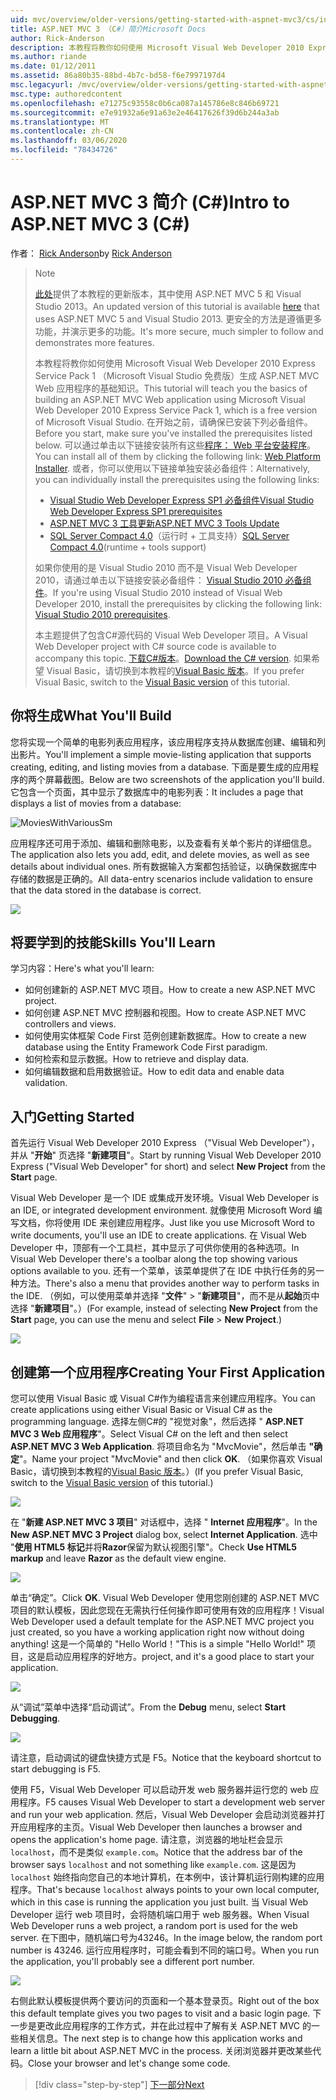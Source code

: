 ```yaml
---
uid: mvc/overview/older-versions/getting-started-with-aspnet-mvc3/cs/intro-to-aspnet-mvc-3
title: ASP.NET MVC 3 （C#）简介Microsoft Docs
author: Rick-Anderson
description: 本教程将教你如何使用 Microsoft Visual Web Developer 2010 Express Service Pack 1 构建 ASP.NET MVC Web 应用程序的基础知识 。
ms.author: riande
ms.date: 01/12/2011
ms.assetid: 86a80b35-88bd-4b7c-bd58-f6e7997197d4
msc.legacyurl: /mvc/overview/older-versions/getting-started-with-aspnet-mvc3/cs/intro-to-aspnet-mvc-3
msc.type: authoredcontent
ms.openlocfilehash: e71275c93558c0b6ca087a145786e8c846b69721
ms.sourcegitcommit: e7e91932a6e91a63e2e46417626f39d6b244a3ab
ms.translationtype: MT
ms.contentlocale: zh-CN
ms.lasthandoff: 03/06/2020
ms.locfileid: "78434726"
---
```

# <a name="intro-to-aspnet-mvc-3-c"></a><span data-ttu-id="1eacd-103">ASP.NET MVC 3 简介 (C#)</span><span class="sxs-lookup"><span data-stu-id="1eacd-103">Intro to ASP.NET MVC 3 (C#)</span></span>

<span data-ttu-id="1eacd-104">作者： [Rick Anderson](https://twitter.com/RickAndMSFT)</span><span class="sxs-lookup"><span data-stu-id="1eacd-104">by [Rick Anderson](https://twitter.com/RickAndMSFT)</span></span>

> > [!NOTE]
> > <span data-ttu-id="1eacd-105">[此处](../../../getting-started/introduction/getting-started.md)提供了本教程的更新版本，其中使用 ASP.NET MVC 5 和 Visual Studio 2013。</span><span class="sxs-lookup"><span data-stu-id="1eacd-105">An updated version of this tutorial is available [here](../../../getting-started/introduction/getting-started.md) that uses ASP.NET MVC 5 and Visual Studio 2013.</span></span> <span data-ttu-id="1eacd-106">更安全的方法是遵循更多功能，并演示更多的功能。</span><span class="sxs-lookup"><span data-stu-id="1eacd-106">It's more secure, much simpler to follow and demonstrates more features.</span></span>
> 
> 
> <span data-ttu-id="1eacd-107">本教程将教你如何使用 Microsoft Visual Web Developer 2010 Express Service Pack 1 （Microsoft Visual Studio 免费版）生成 ASP.NET MVC Web 应用程序的基础知识。</span><span class="sxs-lookup"><span data-stu-id="1eacd-107">This tutorial will teach you the basics of building an ASP.NET MVC Web application using Microsoft Visual Web Developer 2010 Express Service Pack 1, which is a free version of Microsoft Visual Studio.</span></span> <span data-ttu-id="1eacd-108">在开始之前，请确保已安装下列必备组件。</span><span class="sxs-lookup"><span data-stu-id="1eacd-108">Before you start, make sure you've installed the prerequisites listed below.</span></span> <span data-ttu-id="1eacd-109">可以通过单击以下链接安装所有这些[程序： Web 平台安装程序](https://www.microsoft.com/web/gallery/install.aspx?appid=VWD2010SP1Pack)。</span><span class="sxs-lookup"><span data-stu-id="1eacd-109">You can install all of them by clicking the following link: [Web Platform Installer](https://www.microsoft.com/web/gallery/install.aspx?appid=VWD2010SP1Pack).</span></span> <span data-ttu-id="1eacd-110">或者，你可以使用以下链接单独安装必备组件：</span><span class="sxs-lookup"><span data-stu-id="1eacd-110">Alternatively, you can individually install the prerequisites using the following links:</span></span>
> 
> - [<span data-ttu-id="1eacd-111">Visual Studio Web Developer Express SP1 必备组件</span><span class="sxs-lookup"><span data-stu-id="1eacd-111">Visual Studio Web Developer Express SP1 prerequisites</span></span>](https://www.microsoft.com/web/gallery/install.aspx?appid=VWD2010SP1Pack)
> - [<span data-ttu-id="1eacd-112">ASP.NET MVC 3 工具更新</span><span class="sxs-lookup"><span data-stu-id="1eacd-112">ASP.NET MVC 3 Tools Update</span></span>](https://www.microsoft.com/web/gallery/install.aspx?appsxml=&amp;appid=MVC3)
> - <span data-ttu-id="1eacd-113">[SQL Server Compact 4.0](https://www.microsoft.com/web/gallery/install.aspx?appid=SQLCE;SQLCEVSTools_4_0)（运行时 + 工具支持）</span><span class="sxs-lookup"><span data-stu-id="1eacd-113">[SQL Server Compact 4.0](https://www.microsoft.com/web/gallery/install.aspx?appid=SQLCE;SQLCEVSTools_4_0)(runtime + tools support)</span></span>
> 
> <span data-ttu-id="1eacd-114">如果你使用的是 Visual Studio 2010 而不是 Visual Web Developer 2010，请通过单击以下链接安装必备组件： [Visual Studio 2010 必备组件](https://www.microsoft.com/web/gallery/install.aspx?appsxml=&amp;appid=VS2010SP1Pack)。</span><span class="sxs-lookup"><span data-stu-id="1eacd-114">If you're using Visual Studio 2010 instead of Visual Web Developer 2010, install the prerequisites by clicking the following link: [Visual Studio 2010 prerequisites](https://www.microsoft.com/web/gallery/install.aspx?appsxml=&amp;appid=VS2010SP1Pack).</span></span>
> 
> <span data-ttu-id="1eacd-115">本主题提供了包含C#源代码的 Visual Web Developer 项目。</span><span class="sxs-lookup"><span data-stu-id="1eacd-115">A Visual Web Developer project with C# source code is available to accompany this topic.</span></span> <span data-ttu-id="1eacd-116">[下载C#版本](https://code.msdn.microsoft.com/Introduction-to-MVC-3-10d1b098)。</span><span class="sxs-lookup"><span data-stu-id="1eacd-116">[Download the C# version](https://code.msdn.microsoft.com/Introduction-to-MVC-3-10d1b098).</span></span> <span data-ttu-id="1eacd-117">如果希望 Visual Basic，请切换到本教程的[Visual Basic 版本](../vb/intro-to-aspnet-mvc-3.md)。</span><span class="sxs-lookup"><span data-stu-id="1eacd-117">If you prefer Visual Basic, switch to the [Visual Basic version](../vb/intro-to-aspnet-mvc-3.md) of this tutorial.</span></span>

## <a name="what-youll-build"></a><span data-ttu-id="1eacd-118">你将生成</span><span class="sxs-lookup"><span data-stu-id="1eacd-118">What You'll Build</span></span>

<span data-ttu-id="1eacd-119">您将实现一个简单的电影列表应用程序，该应用程序支持从数据库创建、编辑和列出影片。</span><span class="sxs-lookup"><span data-stu-id="1eacd-119">You'll implement a simple movie-listing application that supports creating, editing, and listing movies from a database.</span></span> <span data-ttu-id="1eacd-120">下面是要生成的应用程序的两个屏幕截图。</span><span class="sxs-lookup"><span data-stu-id="1eacd-120">Below are two screenshots of the application you'll build.</span></span> <span data-ttu-id="1eacd-121">它包含一个页面，其中显示了数据库中的电影列表：</span><span class="sxs-lookup"><span data-stu-id="1eacd-121">It includes a page that displays a list of movies from a database:</span></span>

![MoviesWithVariousSm](intro-to-aspnet-mvc-3/_static/image1.png)

<span data-ttu-id="1eacd-123">应用程序还可用于添加、编辑和删除电影，以及查看有关单个影片的详细信息。</span><span class="sxs-lookup"><span data-stu-id="1eacd-123">The application also lets you add, edit, and delete movies, as well as see details about individual ones.</span></span> <span data-ttu-id="1eacd-124">所有数据输入方案都包括验证，以确保数据库中存储的数据是正确的。</span><span class="sxs-lookup"><span data-stu-id="1eacd-124">All data-entry scenarios include validation to ensure that the data stored in the database is correct.</span></span>

![](intro-to-aspnet-mvc-3/_static/image2.png)

## <a name="skills-youll-learn"></a><span data-ttu-id="1eacd-125">将要学到的技能</span><span class="sxs-lookup"><span data-stu-id="1eacd-125">Skills You'll Learn</span></span>

<span data-ttu-id="1eacd-126">学习内容：</span><span class="sxs-lookup"><span data-stu-id="1eacd-126">Here's what you'll learn:</span></span>

- <span data-ttu-id="1eacd-127">如何创建新的 ASP.NET MVC 项目。</span><span class="sxs-lookup"><span data-stu-id="1eacd-127">How to create a new ASP.NET MVC project.</span></span>
- <span data-ttu-id="1eacd-128">如何创建 ASP.NET MVC 控制器和视图。</span><span class="sxs-lookup"><span data-stu-id="1eacd-128">How to create ASP.NET MVC controllers and views.</span></span>
- <span data-ttu-id="1eacd-129">如何使用实体框架 Code First 范例创建新数据库。</span><span class="sxs-lookup"><span data-stu-id="1eacd-129">How to create a new database using the Entity Framework Code First paradigm.</span></span>
- <span data-ttu-id="1eacd-130">如何检索和显示数据。</span><span class="sxs-lookup"><span data-stu-id="1eacd-130">How to retrieve and display data.</span></span>
- <span data-ttu-id="1eacd-131">如何编辑数据和启用数据验证。</span><span class="sxs-lookup"><span data-stu-id="1eacd-131">How to edit data and enable data validation.</span></span>

## <a name="getting-started"></a><span data-ttu-id="1eacd-132">入门</span><span class="sxs-lookup"><span data-stu-id="1eacd-132">Getting Started</span></span>

<span data-ttu-id="1eacd-133">首先运行 Visual Web Developer 2010 Express （"Visual Web Developer"），并从 "**开始**" 页选择 "**新建项目**"。</span><span class="sxs-lookup"><span data-stu-id="1eacd-133">Start by running Visual Web Developer 2010 Express ("Visual Web Developer" for short) and select **New Project** from the **Start** page.</span></span>

<span data-ttu-id="1eacd-134">Visual Web Developer 是一个 IDE 或集成开发环境。</span><span class="sxs-lookup"><span data-stu-id="1eacd-134">Visual Web Developer is an IDE, or integrated development environment.</span></span> <span data-ttu-id="1eacd-135">就像使用 Microsoft Word 编写文档，你将使用 IDE 来创建应用程序。</span><span class="sxs-lookup"><span data-stu-id="1eacd-135">Just like you use Microsoft Word to write documents, you'll use an IDE to create applications.</span></span> <span data-ttu-id="1eacd-136">在 Visual Web Developer 中，顶部有一个工具栏，其中显示了可供你使用的各种选项。</span><span class="sxs-lookup"><span data-stu-id="1eacd-136">In Visual Web Developer there's a toolbar along the top showing various options available to you.</span></span> <span data-ttu-id="1eacd-137">还有一个菜单，该菜单提供了在 IDE 中执行任务的另一种方法。</span><span class="sxs-lookup"><span data-stu-id="1eacd-137">There's also a menu that provides another way to perform tasks in the IDE.</span></span> <span data-ttu-id="1eacd-138">（例如，可以使用菜单并选择 "**文件**" &gt; "**新建项目**"，而不是从**起始**页中选择 "**新建项目**"。）</span><span class="sxs-lookup"><span data-stu-id="1eacd-138">(For example, instead of selecting **New Project** from the **Start** page, you can use the menu and select **File** &gt; **New Project**.)</span></span>

[![](intro-to-aspnet-mvc-3/_static/image4.png)](intro-to-aspnet-mvc-3/_static/image3.png)

## <a name="creating-your-first-application"></a><span data-ttu-id="1eacd-139">创建第一个应用程序</span><span class="sxs-lookup"><span data-stu-id="1eacd-139">Creating Your First Application</span></span>

<span data-ttu-id="1eacd-140">您可以使用 Visual Basic 或 Visual C#作为编程语言来创建应用程序。</span><span class="sxs-lookup"><span data-stu-id="1eacd-140">You can create applications using either Visual Basic or Visual C# as the programming language.</span></span> <span data-ttu-id="1eacd-141">选择左侧C#的 "视觉对象"，然后选择 " **ASP.NET MVC 3 Web 应用程序**"。</span><span class="sxs-lookup"><span data-stu-id="1eacd-141">Select Visual C# on the left and then select **ASP.NET MVC 3 Web Application**.</span></span> <span data-ttu-id="1eacd-142">将项目命名为 "MvcMovie"，然后单击 **"确定**"。</span><span class="sxs-lookup"><span data-stu-id="1eacd-142">Name your project "MvcMovie" and then click **OK**.</span></span> <span data-ttu-id="1eacd-143">（如果你喜欢 Visual Basic，请切换到本教程的[Visual Basic 版本](../vb/intro-to-aspnet-mvc-3.md)。）</span><span class="sxs-lookup"><span data-stu-id="1eacd-143">(If you prefer Visual Basic, switch to the [Visual Basic version](../vb/intro-to-aspnet-mvc-3.md) of this tutorial.)</span></span>

![](intro-to-aspnet-mvc-3/_static/image5.png)

<span data-ttu-id="1eacd-144">在 "**新建 ASP.NET MVC 3 项目**" 对话框中，选择 " **Internet 应用程序**"。</span><span class="sxs-lookup"><span data-stu-id="1eacd-144">In the **New ASP.NET MVC 3 Project** dialog box, select **Internet Application**.</span></span> <span data-ttu-id="1eacd-145">选中 "**使用 HTML5 标记**并将**Razor**保留为默认视图引擎"。</span><span class="sxs-lookup"><span data-stu-id="1eacd-145">Check **Use HTML5 markup** and leave **Razor** as the default view engine.</span></span>

![](intro-to-aspnet-mvc-3/_static/image6.png)

<span data-ttu-id="1eacd-146">单击“确定”。</span><span class="sxs-lookup"><span data-stu-id="1eacd-146">Click **OK**.</span></span> <span data-ttu-id="1eacd-147">Visual Web Developer 使用您刚创建的 ASP.NET MVC 项目的默认模板，因此您现在无需执行任何操作即可使用有效的应用程序！</span><span class="sxs-lookup"><span data-stu-id="1eacd-147">Visual Web Developer used a default template for the ASP.NET MVC project you just created, so you have a working application right now without doing anything!</span></span> <span data-ttu-id="1eacd-148">这是一个简单的 "Hello World！"</span><span class="sxs-lookup"><span data-stu-id="1eacd-148">This is a simple "Hello World!"</span></span> <span data-ttu-id="1eacd-149">项目，这是启动应用程序的好地方。</span><span class="sxs-lookup"><span data-stu-id="1eacd-149">project, and it's a good place to start your application.</span></span>

[![](intro-to-aspnet-mvc-3/_static/image8.png)](intro-to-aspnet-mvc-3/_static/image7.png)

<span data-ttu-id="1eacd-150">从“调试”菜单中选择“启动调试”。</span><span class="sxs-lookup"><span data-stu-id="1eacd-150">From the **Debug** menu, select **Start Debugging**.</span></span>

![](intro-to-aspnet-mvc-3/_static/image9.png)

<span data-ttu-id="1eacd-151">请注意，启动调试的键盘快捷方式是 F5。</span><span class="sxs-lookup"><span data-stu-id="1eacd-151">Notice that the keyboard shortcut to start debugging is F5.</span></span>

<span data-ttu-id="1eacd-152">使用 F5，Visual Web Developer 可以启动开发 web 服务器并运行您的 web 应用程序。</span><span class="sxs-lookup"><span data-stu-id="1eacd-152">F5 causes Visual Web Developer to start a development web server and run your web application.</span></span> <span data-ttu-id="1eacd-153">然后，Visual Web Developer 会启动浏览器并打开应用程序的主页。</span><span class="sxs-lookup"><span data-stu-id="1eacd-153">Visual Web Developer then launches a browser and opens the application's home page.</span></span> <span data-ttu-id="1eacd-154">请注意，浏览器的地址栏会显示 `localhost`，而不是类似 `example.com`。</span><span class="sxs-lookup"><span data-stu-id="1eacd-154">Notice that the address bar of the browser says `localhost` and not something like `example.com`.</span></span> <span data-ttu-id="1eacd-155">这是因为 `localhost` 始终指向您自己的本地计算机，在本例中，该计算机运行刚构建的应用程序。</span><span class="sxs-lookup"><span data-stu-id="1eacd-155">That's because `localhost` always points to your own local computer, which in this case is running the application you just built.</span></span> <span data-ttu-id="1eacd-156">当 Visual Web Developer 运行 web 项目时，会将随机端口用于 web 服务器。</span><span class="sxs-lookup"><span data-stu-id="1eacd-156">When Visual Web Developer runs a web project, a random port is used for the web server.</span></span> <span data-ttu-id="1eacd-157">在下图中，随机端口号为43246。</span><span class="sxs-lookup"><span data-stu-id="1eacd-157">In the image below, the random port number is 43246.</span></span> <span data-ttu-id="1eacd-158">运行应用程序时，可能会看到不同的端口号。</span><span class="sxs-lookup"><span data-stu-id="1eacd-158">When you run the application, you'll probably see a different port number.</span></span>

![](intro-to-aspnet-mvc-3/_static/image10.png)

<span data-ttu-id="1eacd-159">右侧此默认模板提供两个要访问的页面和一个基本登录页。</span><span class="sxs-lookup"><span data-stu-id="1eacd-159">Right out of the box this default template gives you two pages to visit and a basic login page.</span></span> <span data-ttu-id="1eacd-160">下一步是更改此应用程序的工作方式，并在此过程中了解有关 ASP.NET MVC 的一些相关信息。</span><span class="sxs-lookup"><span data-stu-id="1eacd-160">The next step is to change how this application works and learn a little bit about ASP.NET MVC in the process.</span></span> <span data-ttu-id="1eacd-161">关闭浏览器并更改某些代码。</span><span class="sxs-lookup"><span data-stu-id="1eacd-161">Close your browser and let's change some code.</span></span>

> [!div class="step-by-step"]
> [<span data-ttu-id="1eacd-162">下一部分</span><span class="sxs-lookup"><span data-stu-id="1eacd-162">Next</span></span>](adding-a-controller.md)
